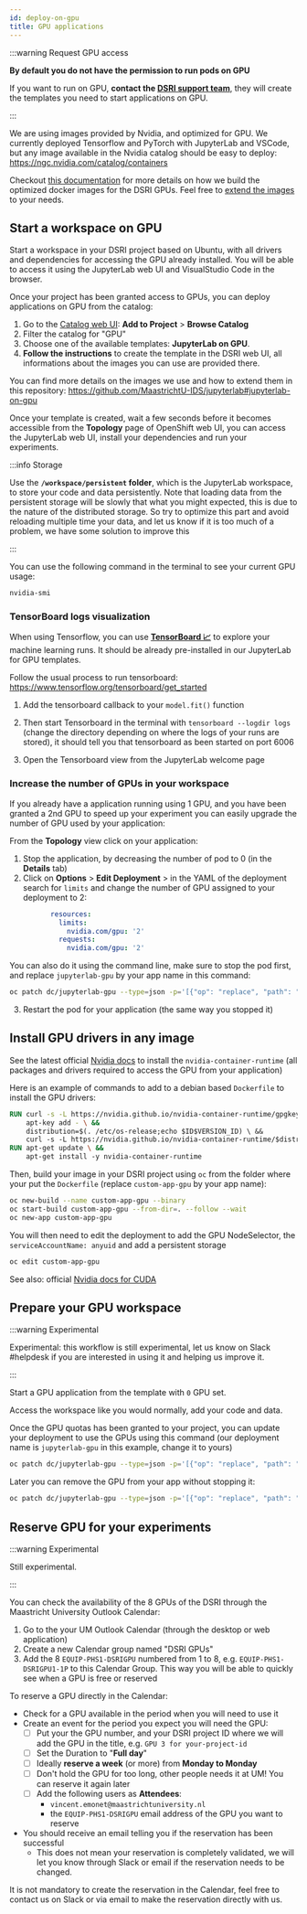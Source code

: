 ```yaml
---
id: deploy-on-gpu
title: GPU applications
---
```



:::warning Request GPU access

**By default you do not have the permission to run pods on GPU** 

If you want to run on GPU, **contact the [DSRI support team](mailto:dsri-support-l@maastrichtuniversity.nl)**, they will create the templates you need to start applications on GPU.

:::

We are using images provided by Nvidia, and optimized for GPU. We currently deployed Tensorflow and PyTorch with JupyterLab and VSCode, but any image available in the Nvidia catalog should be easy to deploy: https://ngc.nvidia.com/catalog/containers

Checkout [this documentation](https://github.com/MaastrichtU-IDS/jupyterlab#jupyterlab-on-gpu) for more details on how we build the optimized docker images for the DSRI GPUs. Feel free to [extend the images](https://github.com/MaastrichtU-IDS/jupyterlab#extend-an-image) to your needs.

## Start a workspace on GPU

Start a workspace in your DSRI project based on Ubuntu, with all drivers and dependencies for accessing the GPU already installed. You will be able to access it using the JupyterLab web UI and VisualStudio Code in the browser.

Once your project has been granted access to GPUs, you can deploy applications on GPU from the catalog:

1. Go to the [Catalog web UI](https://console-openshift-console.apps.dsri2.unimaas.nl/console/catalog): **Add to Project** > **Browse Catalog**
2. Filter the catalog for  "GPU"
3. Choose one of the available templates: **JupyterLab on GPU**.
4. **Follow the instructions** to create the template in the DSRI web UI, all informations about the images you can use are provided there.

You can find more details on the images we use and how to extend them in this repository: https://github.com/MaastrichtU-IDS/jupyterlab#jupyterlab-on-gpu

Once your template is created, wait a few seconds before it becomes accessible from the **Topology** page of OpenShift web UI, you can access the JupyterLab web UI, install your dependencies and run your experiments.

:::info Storage

Use the **`/workspace/persistent` folder**, which is the JupyterLab workspace, to store your code and data persistently. Note that loading data from the persistent storage will be slowly that what you might expected, this is due to the nature of the distributed storage. So try to optimize this part and avoid reloading multiple time your data, and let us know if it is too much of a problem, we have some solution to improve this

:::

You can use the following command in the terminal to see your current GPU usage:

```bash
nvidia-smi
```

### TensorBoard logs visualization

When using Tensorflow, you can use [**TensorBoard 📈**](https://www.tensorflow.org/tensorboard) to explore your machine learning runs. It should be already pre-installed in our JupyterLab for GPU templates.

Follow the usual process to run tensorboard: https://www.tensorflow.org/tensorboard/get_started

1. Add the tensorboard callback to your `model.fit()` function

2. Then start Tensorboard in the terminal with `tensorboard --logdir logs` (change the directory depending on where the logs of your runs are stored), it should tell you that tensorboard as been started on port 6006
3. Open the Tensorboard view from the JupyterLab welcome page


### Increase the number of GPUs in your workspace

If you already have a application running using 1 GPU, and you have been granted a 2nd GPU to speed up your experiment you can easily upgrade the number of GPU used by your application:

From the **Topology** view click on your application:

1. Stop the application, by decreasing the number of pod to 0 (in the **Details** tab)
2. Click on **Options** > **Edit Deployment** > in the YAML of the deployment search for `limits` and change the number of GPU assigned to your deployment to 2:

```yaml
          resources:
            limits:
              nvidia.com/gpu: '2'
            requests:
              nvidia.com/gpu: '2'
```

You can also do it using the command line, make sure to stop the pod first, and replace `jupyterlab-gpu` by your app name in this command:

```bash
oc patch dc/jupyterlab-gpu --type=json -p='[{"op": "replace", "path": "/spec/template/spec/containers/0/resources", "value": {"requests": {"nvidia.com/gpu": 2}, "limits": {"nvidia.com/gpu": 2}}}]'
```

3. Restart the pod for your application (the same way you stopped it)

## Install GPU drivers in any image

See the latest official [Nvidia docs](https://nvidia.github.io/nvidia-container-runtime) to install the `nvidia-container-runtime` (all packages and drivers required to access the GPU from your application)

Here is an example of commands to add to a debian based `Dockerfile` to install the GPU drivers:

```dockerfile
RUN curl -s -L https://nvidia.github.io/nvidia-container-runtime/gpgkey | \
    apt-key add - \ &&
    distribution=$(. /etc/os-release;echo $ID$VERSION_ID) \ &&
    curl -s -L https://nvidia.github.io/nvidia-container-runtime/$distribution/nvidia-container-runtime.list | 
RUN apt-get update \ &&
    apt-get install -y nvidia-container-runtime
```

Then, build your image in your DSRI project using `oc` from the folder where your put the `Dockerfile` (replace `custom-app-gpu` by your app name):

```bash
oc new-build --name custom-app-gpu --binary
oc start-build custom-app-gpu --from-dir=. --follow --wait
oc new-app custom-app-gpu
```

You will then need to edit the deployment to add the GPU NodeSelector, the `serviceAccountName: anyuid` and add a persistent storage

```bash
oc edit custom-app-gpu
```

See also: official [Nvidia docs for CUDA]( https://docs.nvidia.com/cuda/cuda-installation-guide-linux/index.html#debian-installation)

## Prepare your GPU workspace

:::warning Experimental

Experimental: this workflow is still experimental, let us know on Slack #helpdesk if you are interested in using it and helping us improve it.

:::

Start a GPU application from the template with `0` GPU set.

Access the workspace like you would normally, add your code and data.

Once the GPU quotas has been granted to your project, you can update your deployment to use the GPUs using this command (our deployment name is `jupyterlab-gpu` in this example, change it to yours)

```bash
oc patch dc/jupyterlab-gpu --type=json -p='[{"op": "replace", "path": "/spec/template/spec/containers/0/resources", "value": {"requests": {"nvidia.com/gpu": 1}, "limits": {"nvidia.com/gpu": 1}}}]'
```

Later you can remove the GPU from your app without stopping it:

```bash
oc patch dc/jupyterlab-gpu --type=json -p='[{"op": "replace", "path": "/spec/template/spec/containers/0/resources", "value": {"requests": {"nvidia.com/gpu": 0}, "limits": {"nvidia.com/gpu": 0}}}]'
```


## Reserve GPU for your experiments

:::warning Experimental

Still experimental.

:::

You can check the availability of the 8 GPUs of the DSRI through the Maastricht University Outlook Calendar:

1. Go to the your UM Outlook Calendar (through the desktop or web application)
2. Create a new Calendar group named "DSRI GPUs"
3. Add the 8 `EQUIP-PHS1-DSRIGPU` numbered from 1 to 8, e.g. `EQUIP-PHS1-DSRIGPU1-1P` to this Calendar Group. This way you will be able to quickly see when a GPU is free or reserved

To reserve a GPU directly in the Calendar:

* Check for a GPU available in the period when you will need to use it
* Create an event for the period you expect you will need the GPU:
  - [ ] Put your the GPU number, and your DSRI project ID where we will add the GPU in the title, e.g. `GPU 3 for your-project-id`
  - [ ] Set the Duration to "**Full day**"
  - [ ] Ideally **reserve a week** (or more) from **Monday to Monday**
  - [ ] Don't hold the GPU for too long, other people needs it at UM! You can reserve it again later
  - [ ] Add the following users as **Attendees**: 
    * `vincent.emonet@maastrichtuniversity.nl` 
    * the `EQUIP-PHS1-DSRIGPU` email address of the GPU you want to reserve
* You should receive an email telling you if the reservation has been successful
  * This does not mean your reservation is completely validated, we will let you know through Slack or email if the reservation needs to be changed.

It is not mandatory to create the reservation in the Calendar, feel free to contact us on Slack or via email to make the reservation directly with us.